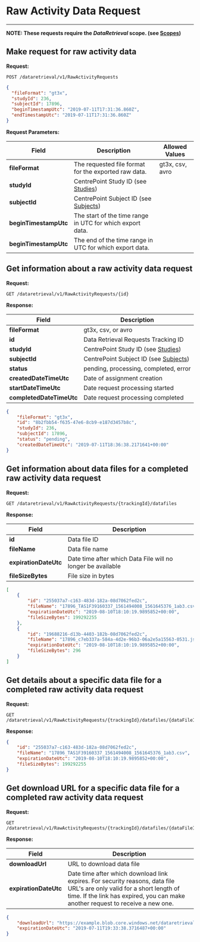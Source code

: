 # Raw Activity Data Request

-----

**NOTE: These requests require the *DataRetrieval* scope. (see [Scopes](scopes.md))**

## Make request for raw activity data

**Request:**

    POST /dataretrieval/v1/RawActivityRequests

```json
{
  "fileFormat": "gt3x",
  "studyId": 236,
  "subjectId": 17896,
  "beginTimestampUtc": "2019-07-11T17:31:36.860Z",
  "endTimestampUtc": "2019-07-11T17:31:36.860Z"
}
```

**Request Parameters:**

|Field|Description|Allowed Values|
|-----|-----------|--------------|
|**fileFormat**|The requested file format for the exported raw data.|gt3x, csv, avro|
|**studyId**|CentrePoint Study ID (see [Studies](studies.md))||
|**subjectId**|CentrePoint Subject ID (see [Subjects](subjects.md))||
|**beginTimestampUtc**|The start of the time range in UTC for which export data.||
|**beginTimestampUtc**|The end of the time range in UTC for which export data.||

## Get information about a raw activity data request

**Request:**

    GET /dataretrieval/v1/RawActivityRequests/{id}

**Response:**

|Field|Description|
|-----|-----------|
|**fileFormat**|gt3x, csv, or avro|
|**id**|Data Retrieval Requests Tracking ID|
|**studyId**|CentrePoint Study ID (see [Studies](studies.md))|
|**subjectId**|CentrePoint Subject ID (see [Subjects](subjects.md))|
|**status**|pending, processing, completed, error|
|**createdDateTimeUtc**|Date of assignment creation|
|**startDateTimeUtc**|Date request processing started|
|**completedDateTimeUtc**|Date request processing completed|

```json
{
    "fileFormat": "gt3x",
    "id": "8b2fbb54-f635-47e6-8cb9-e187d3457b8c",
    "studyId": 236,
    "subjectId": 17896,
    "status": "pending",
    "createdDateTimeUtc": "2019-07-11T18:36:38.2171641+00:00"
}
```

## Get information about data files for a completed raw activity data request

**Request:**

    GET /dataretrieval/v1/RawActivityRequests/{trackingId}/datafiles

**Response:**

|Field|Description|
|-----|-----------|
|**id**|Data file ID|
|**fileName**|Data file name|
|**expirationDateUtc**|Date time after which Data File will no longer be available|
|**fileSizeBytes**|File size in bytes|

```json
[
    {
        "id": "255037a7-c163-483d-182a-08d7062fed2c",
        "fileName": "17896_TAS1F39160337_1561494008_1561645376_1ab3.csv",
        "expirationDateUtc": "2019-08-10T18:10:19.9895852+00:00",
        "fileSizeBytes": 199292255
    },
    {
        "id": "19688216-d13b-4403-182b-08d7062fed2c",
        "fileName": "17896_c7eb337a-584a-4d2e-96b3-06a2e5a15563-0531.json",
        "expirationDateUtc": "2019-08-10T18:10:19.9895852+00:00",
        "fileSizeBytes": 296
    }
]
```

## Get details about a specific data file for a completed raw activity data request

**Request:**

    GET /dataretrieval/v1/RawActivityRequests/{trackingId}/datafiles/{dataFileId}

**Response:**

```json
{
    "id": "255037a7-c163-483d-182a-08d7062fed2c",
    "fileName": "17896_TAS1F39160337_1561494008_1561645376_1ab3.csv",
    "expirationDateUtc": "2019-08-10T18:10:19.9895852+00:00",
    "fileSizeBytes": 199292255
}
```

## Get download URL for a specific data file for a completed raw activity data request

**Request:**

    GET /dataretrieval/v1/RawActivityRequests/{trackingId}/datafiles/{dataFileId}/downloadurl

**Response:**

|Field|Description|
|-----|-----------|
|**downloadUrl**|URL to download data file|
|**expirationDateUtc**|Date time after which download link expires. For security reasons, data file URL's are only valid for a short length of time. If the link has expired, you can make another request to receive a new one.|

```json
{
    "downloadUrl": "https://example.blob.core.windows.net/dataretrieval-study-0000000236/17896_c7eb337a-584a-4d2e-96b3-06a2e5a15563-3f1f_1.csv?sv=2018-03-28&sr=b&sig=ihKXpfo7s1AKdML7JjngT2heT6mILyAwV%2FNH2Rn6DyI%3D&st=2019-07-11T19%3A31%3A37Z&se=2019-07-11T19%3A33%3A38Z&sp=r&rscd=attachment%3B%20filename%3D17896_TAS1Z12345678_1561494008_1561645376_1ab3.csv",
    "expirationDateUtc": "2019-07-11T19:33:38.3716487+00:00"
}
```
